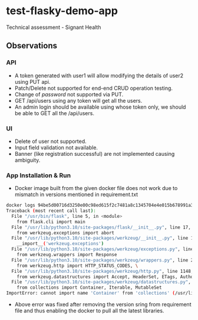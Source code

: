 # test-flasky-demo-app
Technical assessment - Signant Health

## Observations

### API
* A token generated with user1 will allow modifying the details of user2 using PUT api.
* Patch/Delete not supported for end-end CRUD operation testing.
* Change of *password* not supported via PUT.
* GET /api/users using any token will get all the users. 
* An admin login should be available using whose token only, we should be able to GET all the /api/users. 


### UI
* Delete of user not supported.
* Input field validation not available.
* Banner (like registration successful) are not implemented causing ambiguity.


### App Installation & Run
* Docker image built from the given docker file does not work due to mismatch in versions mentioned in requirement.txt

```sh
docker logs 94be5d00716d3250e00c98ed615f2c7481a8c1345704e4e015b678991a3ae261
Traceback (most recent call last):
  File "/usr/bin/flask", line 5, in <module>
    from flask.cli import main
  File "/usr/lib/python3.10/site-packages/flask/__init__.py", line 17, in <module>
    from werkzeug.exceptions import abort
  File "/usr/lib/python3.10/site-packages/werkzeug/__init__.py", line 151, in <module>
    __import__('werkzeug.exceptions')
  File "/usr/lib/python3.10/site-packages/werkzeug/exceptions.py", line 71, in <module>
    from werkzeug.wrappers import Response
  File "/usr/lib/python3.10/site-packages/werkzeug/wrappers.py", line 27, in <module>
    from werkzeug.http import HTTP_STATUS_CODES, \
  File "/usr/lib/python3.10/site-packages/werkzeug/http.py", line 1148, in <module>
    from werkzeug.datastructures import Accept, HeaderSet, ETags, Authorization, \
  File "/usr/lib/python3.10/site-packages/werkzeug/datastructures.py", line 16, in <module>
    from collections import Container, Iterable, MutableSet
ImportError: cannot import name 'Container' from 'collections' (/usr/lib/python3.10/collections/__init__.py)

```
* Above error was fixed after removing the version sring from requirement file and thus enabling the docker to pull all the latest libraries.
